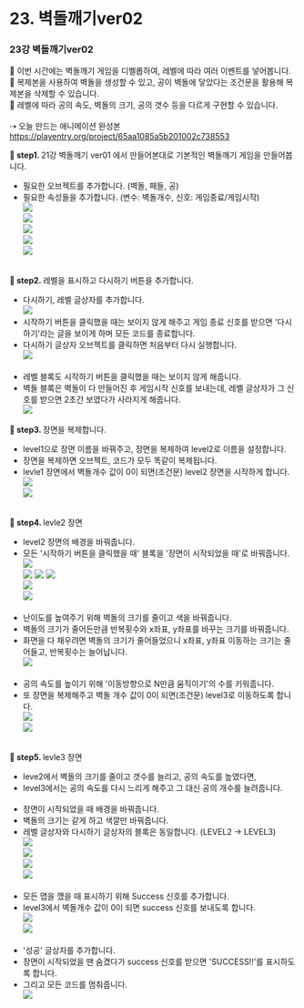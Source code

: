 # 23. 벽돌깨기ver02
<h3>23강 벽돌깨기ver02</h3>

🙂 이번 시간에는 벽돌깨기 게임을 디벨롭하여, 레벨에 따라 여러 이벤트를 넣어봅니다. <br>
🚩 복제본을 사용하여 벽돌을 생성할 수 있고, 공이 벽돌에 닿았다는 조건문을 활용해 복제본을 삭제할 수 있습니다. <br>
🚩 레벨에 따라 공의 속도, 벽돌의 크기, 공의 갯수 등을 다르게 구현할 수 있습니다. <br><br>
⇢ 오늘 만드는 애니메이션 완성본<br>
<a href="https://playentry.org/project/65aa1085a5b201002c738553"> https://playentry.org/project/65aa1085a5b201002c738553 <br>

<b>🧩 step1. </b> 21강 벽돌깨기 ver01 에서 만들어본대로 기본적인 벽돌깨기 게임을 만들어봅니다. <br>
- 필요한 오브젝트를 추가합니다. (벽돌, 패들, 공)
- 필요한 속성들을 추가합니다. (변수: 벽돌개수, 신호: 게임종료/게임시작)<br>
![](img/23_벽돌깨기ver02/23_1.png)<br>
![](img/23_벽돌깨기ver02/23_2.png)<br>
![](img/23_벽돌깨기ver02/23_3.png)<br>
![](img/23_벽돌깨기ver02/23_4.png)<br>
![](img/23_벽돌깨기ver02/23_5.png)<br><br>

<b>🧩 step2. </b> 레벨을 표시하고 다시하기 버튼을 추가합니다. <br>
- 다시하기, 레벨 글상자를 추가합니다.<br>
![](img/23_벽돌깨기ver02/23_6.png)<br>
- 시작하기 버튼을 클릭했을 때는 보이지 않게 해주고 게임 종료 신호를 받으면 '다시하기'라는 글을 보이게 하며 모든 코드를 종료합니다.
- 다시하기 글상자 오브젝트를 클릭하면 처음부터 다시 실행합니다.<br>
![](img/23_벽돌깨기ver02/23_7.png)<br><br>
- 레벨 블록도 시작하기 버튼을 클릭했을 때는 보이지 않게 해줍니다.
- 벽돌 블록은 벽돌이 다 만들어진 후 게임시작 신호를 보내는데, 레벨 글상자가 그 신호를 받으면 2초간 보였다가 사라지게 해줍니다.<br>
![](img/23_벽돌깨기ver02/23_8.png)<br>

<b>🧩 step3. </b> 장면을 복제합니다. <br>
- level1으로 장면 이름을 바꿔주고, 장면을 복제하여 level2로 이름을 설정합니다.
- 장면을 복제하면 오브젝트, 코드가 모두 똑같이 복제됩니다.
- levle1 장면에서 벽돌개수 값이 0이 되면(조건문) level2 장면을 시작하게 합니다.<br>
![](img/23_벽돌깨기ver02/23_9.png)<br>
![](img/23_벽돌깨기ver02/23_10.png)<br><br>

<b>🧩 step4. </b> levle2 장면 <br>
- level2 장면의 배경을 바꿔줍니다.
- 모든 '시작하기 버튼을 클릭했을 때' 블록을 '장면이 시작되었을 때'로 바꿔줍니다.<br>
![](img/23_벽돌깨기ver02/23_11.png)<br>
![](img/23_벽돌깨기ver02/23_12.png)
![](img/23_벽돌깨기ver02/23_13.png)
![](img/23_벽돌깨기ver02/23_14.png)<br>
![](img/23_벽돌깨기ver02/23_15.png)<br>
![](img/23_벽돌깨기ver02/23_16.png)<br><br>
- 난이도를 높여주기 위해 벽돌의 크기를 줄이고 색을 바꿔줍니다.
- 벽돌의 크기가 줄어든만큼 반복횟수와 x좌표, y좌표를 바꾸는 크기를 바꿔줍니다. 
- 화면을 다 채우려면 벽돌의 크기가 줄어들었으니 x좌표, y좌표 이동하는 크기는 줄어들고, 반복횟수는 늘어납니다.<br>
![](img/23_벽돌깨기ver02/23_17.png)<br><br>
- 공의 속도를 높이기 위해 '이동방향으로 N만큼 움직이기'의 수를 키워줍니다.
- 또 장면을 복제해주고 벽돌 개수 값이 0이 되면(조건문) level3로 이동하도록 합니다.<br>
![](img/23_벽돌깨기ver02/23_18.png)<br>
![](img/23_벽돌깨기ver02/23_19.png)<br><br>

<b>🧩 step5. </b> levle3 장면 <br>
- leve2에서 벽돌의 크기를 줄이고 갯수를 늘리고, 공의 속도를 높였다면,
- level3에서는 공의 속도를 다시 느리게 해주고 그 대신 공의 개수를 늘려줍니다.<br><br>
- 장면이 시작되었을 때 배경을 바꿔줍니다.
- 벽돌의 크기는 같게 하고 색깔만 바꿔줍니다.
- 레벨 글상자와 다시하기 글상자의 블록은 동일합니다. (LEVEL2 -> LEVEL3)<br>
![](img/23_벽돌깨기ver02/23_20.png)<br>
![](img/23_벽돌깨기ver02/23_21.png)<br>
![](img/23_벽돌깨기ver02/23_22.png)<br>
![](img/23_벽돌깨기ver02/23_23.png)<br><br>
- 모든 맵을 깼을 때 표시하기 위해 Success 신호를 추가합니다.
- level3에서 벽돌개수 값이 0이 되면 success 신호를 보내도록 합니다.<br>
![](img/23_벽돌깨기ver02/23_24.png)<br>
![](img/23_벽돌깨기ver02/23_25.png)<br><br>
- '성공' 글상자를 추가합니다.
- 장면이 시작되었을 땐 숨겼다가 success 신호를 받으면 'SUCCESS!!'를 표시하도록 합니다.
- 그리고 모든 코드를 멈춰줍니다.<br>
![](img/23_벽돌깨기ver02/23_26.png)<br><br>

